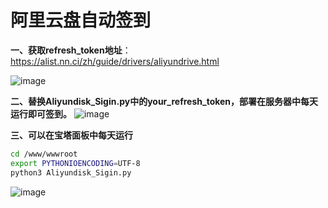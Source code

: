 # 阿里云盘自动签到

**一、获取refresh_token地址**：https://alist.nn.ci/zh/guide/drivers/aliyundrive.html

![image](https://user-images.githubusercontent.com/104044278/231685287-b4ef9f0c-de22-42cb-8065-6dc088bdb9fa.png)

**二、替换Aliyundisk_Sigin.py中的your_refresh_token，部署在服务器中每天运行即可签到。**
![image](https://user-images.githubusercontent.com/104044278/231686151-d96fccb9-9dcf-414a-8f0a-b3a37fb56cb7.png)

**三、可以在宝塔面板中每天运行**
```bash
cd /www/wwwroot 
export PYTHONIOENCODING=UTF-8
python3 Aliyundisk_Sigin.py
```
![image](https://user-images.githubusercontent.com/104044278/231066081-98ce07c5-4480-47a0-b6ba-f0bdbc95e304.png)
